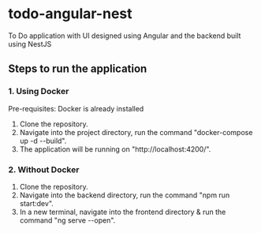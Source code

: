 # todo-angular-nest
To Do application with UI designed using Angular and the backend built using NestJS

## Steps to run the application

### 1. Using Docker
Pre-requisites: Docker is already installed
1. Clone the repository.
2. Navigate into the project directory, run the command "docker-compose up -d --build".
3. The application will be running on "http://localhost:4200/".

### 2. Without Docker
1. Clone the repository.
2. Navigate into the backend directory, run the command "npm run start:dev".
3. In a new terminal, navigate into the frontend directory & run the command "ng serve --open".
